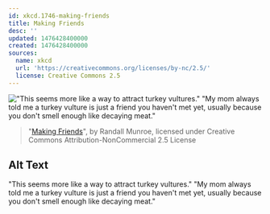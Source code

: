 ```yaml
---
id: xkcd.1746-making-friends
title: Making Friends
desc: ''
updated: 1476428400000
created: 1476428400000
sources:
  name: xkcd
  url: 'https://creativecommons.org/licenses/by-nc/2.5/'
  license: Creative Commons 2.5
---
```

!["This seems more like a way to attract turkey vultures." "My mom always told me a turkey vulture is just a friend you haven't met yet, usually because you don't smell enough like decaying meat."](https://imgs.xkcd.com/comics/making_friends.png)
> "[Making Friends](https://xkcd.com/1746/)", by Randall Munroe, licensed under Creative Commons Attribution-NonCommercial 2.5 License

## Alt Text
"This seems more like a way to attract turkey vultures." "My mom always told me a turkey vulture is just a friend you haven't met yet, usually because you don't smell enough like decaying meat."
